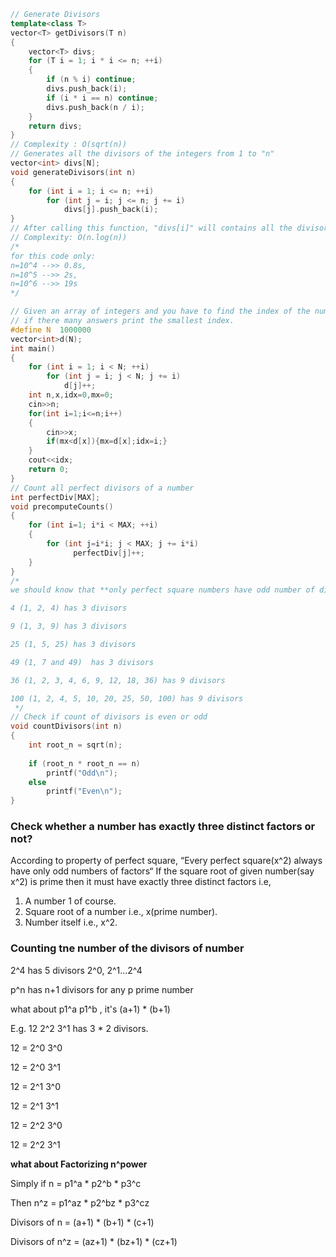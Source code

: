 
```cpp
// Generate Divisors
template<class T>
vector<T> getDivisors(T n) 
{
    vector<T> divs;
    for (T i = 1; i * i <= n; ++i) 
    {
        if (n % i) continue;
        divs.push_back(i);
        if (i * i == n) continue;
        divs.push_back(n / i);
    }
    return divs;
}
// Complexity : O(sqrt(n))
// Generates all the divisors of the integers from 1 to "n"
vector<int> divs[N];
void generateDivisors(int n) 
{
    for (int i = 1; i <= n; ++i)
        for (int j = i; j <= n; j += i)
            divs[j].push_back(i);
}
// After calling this function, "divs[i]" will contains all the divisors of integer "i".
// Complexity: O(n.log(n))   
/*
for this code only: 
n=10^4 -->> 0.8s,
n=10^5 -->> 2s,
n=10^6 -->> 19s    
*/

// Given an array of integers and you have to find the index of the number which has the maximum number of divisors, 
// if there many answers print the smallest index.
#define N  1000000
vector<int>d(N);
int main()
{
    for (int i = 1; i < N; ++i)
        for (int j = i; j < N; j += i)
            d[j]++;
    int n,x,idx=0,mx=0;
    cin>>n;
    for(int i=1;i<=n;i++)
    {
        cin>>x;
        if(mx<d[x]){mx=d[x];idx=i;}
    }
    cout<<idx;
    return 0;
}
// Count all perfect divisors of a number
int perfectDiv[MAX]; 
void precomputeCounts() 
{ 
    for (int i=1; i*i < MAX; ++i) 
    { 
        for (int j=i*i; j < MAX; j += i*i) 
              perfectDiv[j]++; 
    } 
} 
/*
we should know that **only perfect square numbers have odd number of divisors** 

4 (1, 2, 4) has 3 divisors

9 (1, 3, 9) has 3 divisors

25 (1, 5, 25) has 3 divisors

49 (1, 7 and 49)  has 3 divisors

36 (1, 2, 3, 4, 6, 9, 12, 18, 36) has 9 divisors

100 (1, 2, 4, 5, 10, 20, 25, 50, 100) has 9 divisors
 */
// Check if count of divisors is even or odd
void countDivisors(int n) 
{ 
    int root_n = sqrt(n); 
    
    if (root_n * root_n == n) 
        printf("Odd\n"); 
    else
        printf("Even\n"); 
} 
```
 
### Check whether a number has exactly three distinct factors or not?
    
According to property of perfect square, “Every perfect square(x^2) always have only odd numbers of factors“
If the square root of given number(say x^2) is prime then it must have exactly three distinct factors i.e,

1) A number 1 of course.
2) Square root of a number i.e., x(prime number).
3) Number itself i.e., x^2.

 ### Counting tne number of the divisors of number
 
 2^4 has 5 divisors 2^0, 2^1...2^4
 
 p^n has n+1 divisors for any p prime number
 
 what about p1^a  p1^b  , it's (a+1) * (b+1)
 
 E.g. 12 2^2  3^1	has 3 * 2 divisors.
 
 12 = 2^0  3^0
 
 12 = 2^0  3^1
 
 12 = 2^1  3^0
 
 12 = 2^1  3^1
 
 12 = 2^2  3^0
 
 12 = 2^2  3^1
 
 
 **what about Factorizing n^power**
 
 Simply if 	n   =  p1^a 	*	 p2^b 	*	 p3^c
 
 Then      	n^z = p1^az *	 p2^bz  *	 p3^cz

 Divisors of 	n   = (a+1) 	* (b+1) 	* (c+1)
 
 Divisors of 	n^z = (az+1) 	* (bz+1) 	* (cz+1)
 
 
